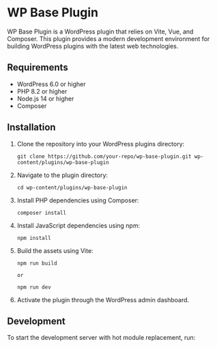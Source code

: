 # WP Base Plugin

WP Base Plugin is a WordPress plugin that relies on Vite, Vue, and Composer. This plugin provides a modern development environment for building WordPress plugins with the latest web technologies.

## Requirements

-   WordPress 6.0 or higher
-   PHP 8.2 or higher
-   Node.js 14 or higher
-   Composer

## Installation

1. Clone the repository into your WordPress plugins directory:

    ```
    git clone https://github.com/your-repo/wp-base-plugin.git wp-content/plugins/wp-base-plugin
    ```

2. Navigate to the plugin directory:

    ```
    cd wp-content/plugins/wp-base-plugin
    ```

3. Install PHP dependencies using Composer:

    ```
    composer install
    ```

4. Install JavaScript dependencies using npm:

    ```
    npm install
    ```

5. Build the assets using Vite:

    ```
    npm run build

    or

    npm run dev
    ```

6. Activate the plugin through the WordPress admin dashboard.

## Development

To start the development server with hot module replacement, run:
